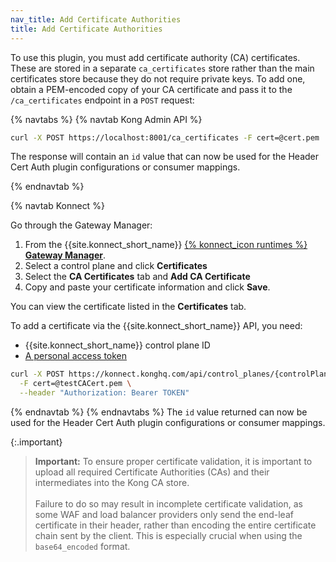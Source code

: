 ```yaml
---
nav_title: Add Certificate Authorities
title: Add Certificate Authorities
---
```


To use this plugin, you must add certificate authority (CA) certificates. These are
stored in a separate `ca_certificates` store rather than the main certificates store because
they do not require private keys. To add one, obtain a PEM-encoded copy of your CA certificate
and pass it to the `/ca_certificates` endpoint in a `POST` request:

{% navtabs %}
{% navtab Kong Admin API %}
```bash
curl -X POST https://localhost:8001/ca_certificates -F cert=@cert.pem
```

The response will contain an `id` value that can now be used for the Header Cert Auth plugin configurations or consumer mappings.

{% endnavtab %}

{% navtab Konnect %}

Go through the Gateway Manager:
1. From the {{site.konnect_short_name}} [{% konnect_icon runtimes %} **Gateway Manager**](https://cloud.konghq.com/us/gateway-manager/).
1. Select a control plane and click **Certificates**
1. Select the **CA Certificates** tab and **Add CA Certificate**
1. Copy and paste your certificate information and click **Save**.

You can view the certificate listed in the **Certificates** tab.

To add a certificate via the {{site.konnect_short_name}} API, you need:
* {{site.konnect_short_name}} control plane ID
* [A personal access token](/konnect/api/)

```bash
curl -X POST https://konnect.konghq.com/api/control_planes/{controlPlaneID}/ca_certificates \
  -F cert=@testCACert.pem \
  --header "Authorization: Bearer TOKEN"
```
{% endnavtab %}
{% endnavtabs %}
The `id` value returned can now be used for the Header Cert Auth plugin configurations or consumer mappings.

{:.important}
> **Important:** To ensure proper certificate validation, it is important to upload all required Certificate Authorities (CAs) and their intermediates into the Kong CA store.
> <br><br>
> Failure to do so may result in incomplete certificate validation, as some WAF and load balancer providers only send the end-leaf certificate in their header, rather than encoding the entire certificate chain sent by the client. This is especially crucial when using the `base64_encoded` format.
